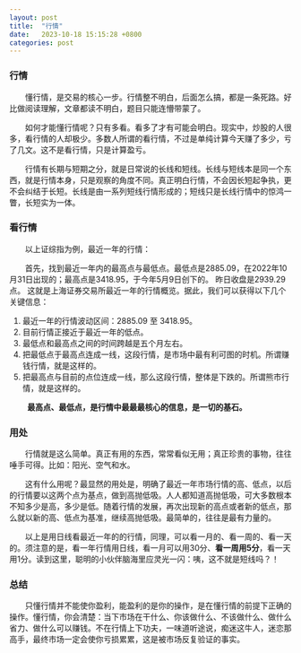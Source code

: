 ```yaml
---
layout: post
title:  "行情"
date:   2023-10-18 15:15:28 +0800
categories: post
---
```


###  行情

&#8195;&#8195;懂行情，是交易的核心一步。行情整不明白，后面怎么搞，都是一条死路。好比做阅读理解，文章都读不明白，题目只能连懵带蒙了。

&#8195;&#8195;如何才能懂行情呢？只有多看。看多了才有可能会明白。现实中，炒股的人很多，看行情的人却极少。多数人所谓的看行情，不过是单纯计算今天赚了多少，亏了几文。这不是看行情，只是计算盈亏。

&#8195;&#8195;行情有长期与短期之分，就是日常说的长线和短线。长线与短线本是同一个东西，就是行情本身，只是观察的角度不同。真正明白行情，不会因长短起争执，更不会纠结于长短。长线是由一系列短线行情形成的；短线只是长线行情中的惊鸿一瞥，长短实为一体。

### 看行情

&#8195;&#8195;以上证综指为例，最近一年的行情：

&#8195;&#8195;首先，找到最近一年内的最高点与最低点。最低点是2885.09，在2022年10月31日出现的；最高点是3418.95，于今年5月9日创下的。 昨日收盘是2939.29点。 这就是上海证券交易所最近一年的行情概览。据此，我们可以获得以下几个关键信息：
1. 最近一年的行情波动区间：2885.09 至 3418.95。
2. 目前行情正接近于最近一年的低点。
3. 最低点和最高点之间的时间跨越是五个月左右。
4. 把最低点于最高点连成一线，这段行情，是市场中最有利可图的时机。所谓赚钱行情，就是这样的。
5. 把最高点与目前的点位连成一线，那么这段行情，整体是下跌的。所谓熊市行情，就是这样的。

&#8195;&#8195; **最高点、最低点，是行情中最最最核心的信息，是一切的基石。**

### 用处

&#8195;&#8195;行情就是这么简单。真正有用的东西，常常看似无用；真正珍贵的事物，往往唾手可得。比如：阳光、空气和水。

&#8195;&#8195;这有什么用呢？最显然的用处是，明确了最近一年市场行情的高、低点，以后的行情要以这两个点为基点，做到高抛低吸。人人都知道高抛低吸，可大多数根本不知多少是高，多少是低。随着行情的发展，再次出现新的高点或者新的低点，那么就以新的高、低点为基准，继续高抛低吸。最简单的，往往是最有力量的。

&#8195;&#8195;以上是用日线看最近一年的的行情，同理，可以看一月的、看一周的、看一天的。须注意的是，看一年行情用日线，看一月可以用30分、**看一周用5分**，看一天用1分。读到这里，聪明的小伙伴脑海里应灵光一闪：咦，这不就是短线吗？！


### 总结

&#8195;&#8195;只懂行情并不能使你盈利，能盈利的是你的操作，是在懂行情的前提下正确的操作。懂行情，你会清楚：当下市场在干什么、你该做什么、不该做什么、做什么省力、做什么可以赚钱。不在行情上下功夫，一味道听途说，痴迷这牛人，迷恋那高手，最终市场一定会使你亏损累累，这是被市场反复验证的事实。
